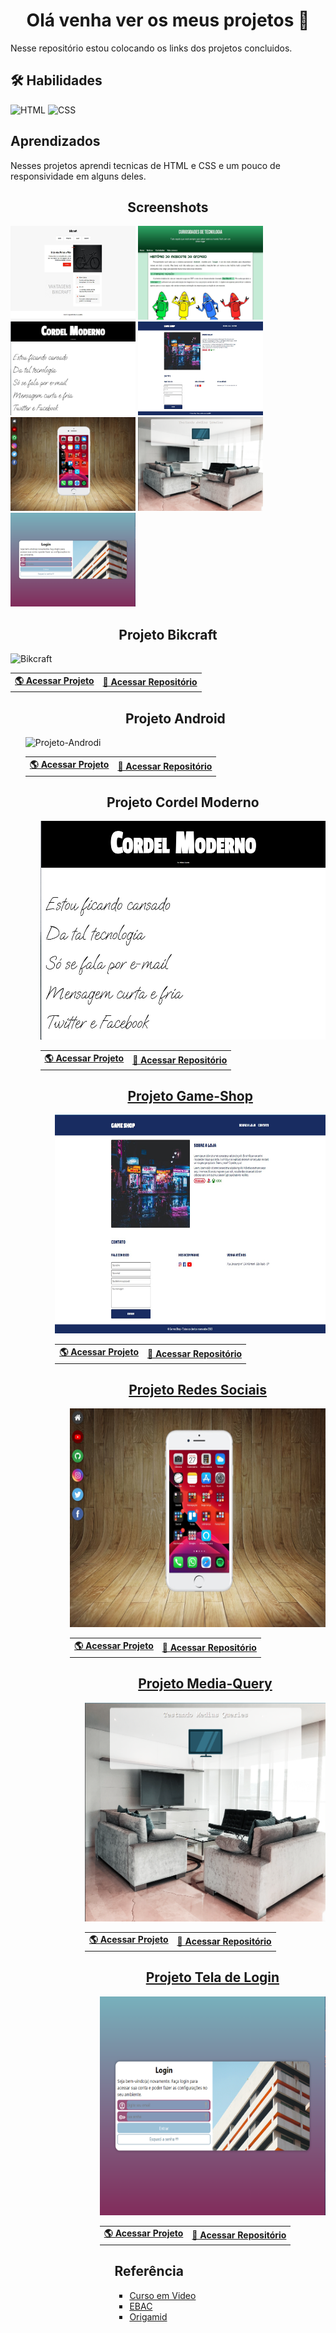 <h1 align="center">  Olá venha ver os meus projetos 👀 </h1>

Nesse repositório estou colocando os links dos projetos concluidos.

## 🛠 Habilidades
![HTML](https://img.shields.io/badge/HTML5-E34F26?style=for-the-badge&logo=html5&logoColor=white)
![CSS](https://img.shields.io/badge/CSS3-1572B6?style=for-the-badge&logo=css3&logoColor=white)


## Aprendizados

Nesses projetos aprendi  tecnicas de HTML e CSS e um pouco de responsividade em alguns deles.

<h2 align="center">Screenshots</h2>

<div align="left">
<img src="https://github.com/emmanuelmarcosdeoliveira/meus-projetos-educacionais/blob/main/projeto-bikcraft.jpg?raw=true" width="200" height="150" alt="Projeto-bikcraft"> 
<img src="https://github.com/emmanuelmarcosdeoliveira/meus-projetos-educacionais/blob/main/projeto-android.jpg?raw=true//300x300?text=App+Screenshot+Here" width="200" height="150" alt="Projeto-android"> 
<img src="https://github.com/emmanuelmarcosdeoliveira/meus-projetos-educacionais/blob/main/projeto-cordel.jpg?raw=true" width="200" height="150" alt="projeto-cordel">
<img src="https://github.com/emmanuelmarcosdeoliveira/meus-projetos-educacionais/blob/main/projeto-game-shop.jpg?raw=true" width="200" height="150" alt="projeto-game-shop">
<img src="https://raw.githubusercontent.com/emmanuelmarcosdeoliveira/projeto-redes-sociais/d44c196addbdc9b2bc25bfa721f8b13d0356cd53/imagens/Descri%C3%A7%C3%A3o%20do%20Projeto.jpg?raw=true" width="200" height="150" alt="Projeto-bikcraft">
 <img src="https://github.com/emmanuelmarcosdeoliveira/media-query/blob/main/imagens/screenshout.png?raw=true" width="200" height="150" alt="Exemplo de Media-query">
  <img src="https://github.com/emmanuelmarcosdeoliveira/projeto-login/blob/main/screnshot-projeto-login.png?raw=true" width="200" height="150" alt="Projeto-login">
</div>

<h2 align="center">Projeto Bikcraft</h2>


![Bikcraft](https://github.com/emmanuelmarcosdeoliveira/meus-projetos-educacionais/blob/main/Bik_.gif)
<table align="center">
  <tr>
    <td>
     <b>
      <a href="https://emmanuelmarcosdeoliveira.github.io/projeto-bikcraft/">🌎 Acessar Projeto</a>
    </b>
      </td>
    <td>
    <b>
        <a href="https://github.com/emmanuelmarcosdeoliveira/projeto-bikcraft">📓 Acessar Repositório</a>
    </b>
    </td>
  </tr>
</table>
<ul align="left">
 
 <h2 align="center">Projeto Android</h2>
 
 ![Projeto-Androdi](https://github.com/emmanuelmarcosdeoliveira/meus-projetos-educacionais/blob/main/Projeto%20-%20droid.gif)

<table align="center">
  <tr>
    <td>
     <b>
      <a href="http://projetos-educacionais.vercel.app/">🌎 Acessar Projeto</a>
     </b>
      </td>
    <td>
     <b>
        <a href="https://github.com/emmanuelmarcosdeoliveira/projeto-android">📓 Acessar Repositório</a>
     </b>
    </td>
  </tr>
</table>
<ul align="left">
 
 <h2 align="center">Projeto Cordel Moderno</h2>

<div align="center">
 <a href="https://emmanuelmarcosdeoliveira.github.io/projeto-cordel/"> <img  width="550" height="350"  src="https://github.com/emmanuelmarcosdeoliveira/meus-projetos-educacionais/blob/main/projeto-cordel.jpg?raw=true" alt="projeto-cordel">
</div>

<table align="center">
  <tr>
    <td>
     <b>
      <a href="https://emmanuelmarcosdeoliveira.github.io/projeto-cordel/">🌎 Acessar Projeto</a>
     </b>
      </td>
    <td>
     <b>
        <a href="https://github.com/emmanuelmarcosdeoliveira/projeto-cordel">📓 Acessar Repositório</a>
     </b>
    </td>
  </tr>
</table>
<ul align="left">
 
 <h2 align="center">Projeto Game-Shop</h2>

<div align="center">
 <a href="http://1-projeto-game-shop.vercel.app/"> <img  width="550" height="350"  src="https://github.com/emmanuelmarcosdeoliveira/meus-projetos-educacionais/blob/main/projeto-game-shop.jpg?raw=true" alt="projeto-game-shop">
</div>

<table align="center">
  <tr>
    <td>
     <b>
      <a href="http://1-projeto-game-shop.vercel.app/">🌎 Acessar Projeto</a>
     </b>
      </td>
    <td>
     <b>
        <a href="https://github.com/emmanuelmarcosdeoliveira/projeto-game-shop">📓 Acessar Repositório</a>
     </b>
    </td>
  </tr>
</table>
<ul align="left">
 
 <h2 align="center">Projeto Redes Sociais</h2>

<div align="center">
 <a href="http://projeto-redes-sociais-seven.vercel.app/"> <img  width="550" height="350"  src="https://raw.githubusercontent.com/emmanuelmarcosdeoliveira/projeto-redes-sociais/d44c196addbdc9b2bc25bfa721f8b13d0356cd53/imagens/Descri%C3%A7%C3%A3o%20do%20Projeto.jpg?raw=true" alt="Projeto-bikcraft">
</div>

<table align="center">
  <tr>
    <td>
     <b>
      <a href="http://projeto-redes-sociais-seven.vercel.app/">🌎 Acessar Projeto</a>
     </b>
      </td>
    <td>
     <b>
        <a href="https://github.com/emmanuelmarcosdeoliveira/projeto-redes-sociais">📓 Acessar Repositório</a>
     </b>
    </td>
  </tr>
</table>
<ul align="left">
 
 <h2 align="center">Projeto Media-Query</h2>

<div  align="center">
 <a href="http://media-query-wheat.vercel.app/"><img width="550" height="350" img src="https://github.com/emmanuelmarcosdeoliveira/media-query/blob/main/imagens/screenshout.png?raw=true" alt="Exemplo de Media-query">
</div>
</div>

<table align="center">
  <tr>
    <td>
     <b>
      <a href="http://media-query-wheat.vercel.app/">🌎 Acessar Projeto</a>
     </b>
      </td>
    <td>
     <b>
        <a href="https://github.com/emmanuelmarcosdeoliveira/media-query">📓 Acessar Repositório</a>
     </b>
    </td>
  </tr>
</table>
<ul align="left">
 
 <h2 align="center">Projeto Tela de Login</h2>

<div align="center">
 <a href="https://projeto-login-liard.vercel.app/"> <img  width="550" height="350"src="https://github.com/emmanuelmarcosdeoliveira/projeto-login/blob/main/screnshot-projeto-login.png?raw=true" alt="projeto-login"></a>
</div>

<table align="center">
  <tr>
    <td>
     <b>
      <a href="https://projeto-login-liard.vercel.app/">🌎 Acessar Projeto</a>
     </b>
      </td>
    <td>
     <b>
        <a href="https://github.com/emmanuelmarcosdeoliveira/projeto-login">📓 Acessar Repositório</a>
     </b>
    </td>
  </tr>
</table>
<ul align="left">
 





## Referência

 - [Curso em Video](https://www.cursoemvideo.com.br)
 - [EBAC](https://ebac.art.br/)
 - [Origamid](https://www.origamid.com/)



